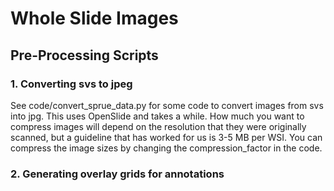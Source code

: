 # Whole Slide Images
Pre-Processing Scripts
---------------
### 1. Converting svs to jpeg
See code/convert_sprue_data.py for some code to convert images from svs into jpg. This uses OpenSlide and takes a while. How much you want to compress images will depend on the resolution that they were originally scanned, but a guideline that has worked for us is 3-5 MB per WSI. You can compress the image sizes by changing the compression_factor in the code.

### 2. Generating overlay grids for annotations





